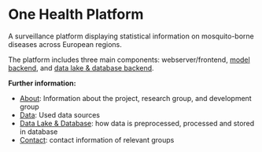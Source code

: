 <!--intro-start-->
# One Health Platform

A surveillance platform displaying statistical information on mosquito-borne diseases across European regions.

The platform includes three main components: webserver/frontend, [model backend](https://github.com/ssciwr/onehealth-model-backend), and [data lake & database backend](https://github.com/ssciwr/onehealth-db).

**Further information:**

* [About](docs/about.md): Information about the project, research group, and development group
* [Data](docs/data.md): Used data sources
* [Data Lake & Database](docs/datalake_database.md): how data is preprocessed, processed and stored in database
* [Contact](docs/contact.md): contact information of relevant groups
<!--intro-end-->